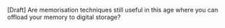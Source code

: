 \[Draft\] Are memorisation techniques still useful in this age where you can offload your memory to digital storage?

